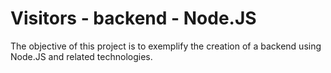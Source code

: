 # Visitors - backend - Node.JS


The objective of this project is to exemplify the creation of a backend using Node.JS and related technologies.

